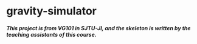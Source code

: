 # gravity-simulator

##### This project is from VG101 in SJTU-JI, and the skeleton is written by the teaching assistants of this course.

